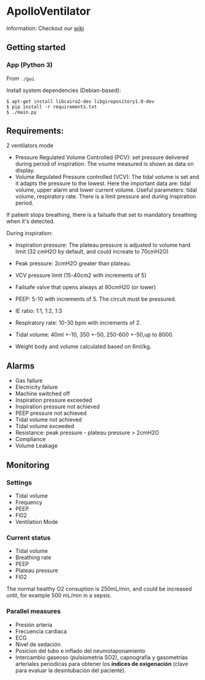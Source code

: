# ApolloVentilator

Information: Checkout our [wiki](https://github.com/makespacemadrid/ApolloVentilator/wiki)

## Getting started

### App (Python 3)

From ```./gui```

Install system dependencies (Debian-based):

```
$ apt-get install libcairo2-dev libgirepository1.0-dev
$ pip install -r requirements.txt
$ ./main.py
```

## Requirements:
2 ventilators mode
* Pressure Regulated Volume Controlled (PCV): set pressure delivered during period of inspiration. The voume measured is shown as data on display. 
* Volume Regulated Pressure controlled (VCV): The tidal volume is set and it adapts the pressure to the lowest. Here the important data are: tidal volume, upper alarm and lower current volume. Useful parameters: tidal volume, respiratory rate. There is a limit pressure and during inspiration period.

If patient stops breathing, there is a failsafe that set to mandatory breathing when it's detected.

During inspiration:

* Inspiration pressure: The plateau pressure is adjusted to volume hard limit (32 cmH2O by default, and could increate to 70cmH2O)
* Peak pressure: 2cmH2O greater than plateau.
* VCV pressure limit (15-40cm2 with increments of 5)
* Failsafe valve that opens always at 80cmH20 (or lower)

* PEEP: 5-10 with increments of 5. The circuit must be pressured.
* IE ratio: 1:1, 1:2, 1:3
* Respiratory rate: 10-30 bpm with increments of 2.
* Tidal volume: 40ml +-10, 350 +-50, 250-600 +-50,up to 8000. 
* Weight body and volume calculated based on 6ml/kg.


## Alarms

* Gas failure
* Electricity failure
* Machine switched off
* Inspiration pressure exceeded
* Inspiration pressure not achieved
* PEEP pressure not achieved
* Tidal volume not achieved
* Tidal volume exceeded
* Resistance: peak pressure - plateau pressure > 2cmH2O
* Compliance
* Volume Leakage

## Monitoring
### Settings
* Tidal volume
* Frequency
* PEEP
* FI02
* Ventilation Mode

### Current status
* Tidal volume
* Breathing rate
* PEEP
* Plateau pressure
* FI02

The normal healthy O2 consuption is 250mL/min, and could be increased until, for example 500 mL/min in a sepsis.

### Parallel measures 

* Presión arteria
* Frecuencia cardiaca
* ECG
* Nivel de sedación
* Posicion del tubo e inflado del neumotaponamiento
* Intercambio gaseoso (pulsiometria SO2), capnografía y gasometrías arteriales periodicas para obtener los **índices de oxigenación** (clave para evaluar la desintubación del paciente).
